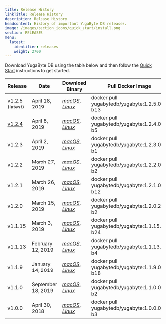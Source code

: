 ```yaml
---
title: Release History
linkTitle: Release History
description: Release History
headcontent: History of important YugaByte DB releases.
image: /images/section_icons/quick_start/install.png
section: RELEASES
menu:
  latest:
    identifier: releases
    weight: 2700
---
```


Download YugaByte DB using the table below and then follow the [Quick Start](../quick-start/) instructions to get started.

Release | Date | Download Binary | Pull Docker Image
--------|------|-------------------------------|-----------------
v1.2.5 (latest) | April 18, 2019 | [<i class="fab fa-apple"> macOS</i>](https://downloads.yugabyte.com/yugabyte-ce-1.2.5.0-darwin.tar.gz), [<i class="fab fa-linux"> Linux</i>](https://downloads.yugabyte.com/yugabyte-ce-1.2.5.0-linux.tar.gz) | docker pull yugabytedb/yugabyte:1.2.5.0-b13
[v1.2.4](./v1.2.4) | April 8, 2019 | [<i class="fab fa-apple"> macOS</i>](https://downloads.yugabyte.com/yugabyte-ce-1.2.4.0-darwin.tar.gz), [<i class="fab fa-linux"> Linux</i>](https://downloads.yugabyte.com/yugabyte-ce-1.2.4.0-linux.tar.gz) | docker pull yugabytedb/yugabyte:1.2.4.0-b5
v1.2.3 | April 2, 2019 | [<i class="fab fa-apple"> macOS</i>](https://downloads.yugabyte.com/yugabyte-ce-1.2.3.0-darwin.tar.gz), [<i class="fab fa-linux"> Linux</i>](https://downloads.yugabyte.com/yugabyte-ce-1.2.3.0-linux.tar.gz) | docker pull yugabytedb/yugabyte:1.2.3.0-b1
v1.2.2 | March 27, 2019 | [<i class="fab fa-apple"> macOS</i>](https://downloads.yugabyte.com/yugabyte-ce-1.2.2.0-darwin.tar.gz), [<i class="fab fa-linux"> Linux</i>](https://downloads.yugabyte.com/yugabyte-ce-1.2.2.0-linux.tar.gz) | docker pull yugabytedb/yugabyte:1.2.2.0-b2
v1.2.1 | March 26, 2019 | [<i class="fab fa-apple"> macOS</i>](https://downloads.yugabyte.com/yugabyte-ce-1.2.1.0-darwin.tar.gz), [<i class="fab fa-linux"> Linux</i>](https://downloads.yugabyte.com/yugabyte-ce-1.2.1.0-linux.tar.gz) | docker pull yugabytedb/yugabyte:1.2.1.0-b12
v1.2.0 | March 15, 2019 | [<i class="fab fa-apple"> macOS</i>](https://downloads.yugabyte.com/yugabyte-ce-1.2.0.2-darwin.tar.gz), [<i class="fab fa-linux"> Linux</i>](https://downloads.yugabyte.com/yugabyte-ce-1.2.0.2-linux.tar.gz) | docker pull yugabytedb/yugabyte:1.2.0.2-b2
v1.1.15 | March 3, 2019 | [<i class="fab fa-apple"> macOS</i>](https://downloads.yugabyte.com/yugabyte-ce-1.1.15.0-darwin.tar.gz), [<i class="fab fa-linux"> Linux</i>](https://downloads.yugabyte.com/yugabyte-ce-1.1.15.0-linux.tar.gz) | docker pull yugabytedb/yugabyte:1.1.15.0-b24
v1.1.13 | February 12, 2019 | [<i class="fab fa-apple"> macOS</i>](https://downloads.yugabyte.com/yugabyte-ce-1.1.13.0-darwin.tar.gz), [<i class="fab fa-linux"> Linux</i>](https://downloads.yugabyte.com/yugabyte-ce-1.1.13.0-linux.tar.gz) | docker pull yugabytedb/yugabyte:1.1.13.0-b4
v1.1.9 | January 14, 2019 | [<i class="fab fa-apple"> macOS</i>](https://downloads.yugabyte.com/yugabyte-ce-1.1.9.0-darwin.tar.gz), [<i class="fab fa-linux"> Linux</i>](https://downloads.yugabyte.com/yugabyte-ce-1.1.9.0-linux.tar.gz) | docker pull yugabytedb/yugabyte:1.1.9.0-b18
v1.1.0 | September 18, 2019 | [<i class="fab fa-apple"> macOS</i>](https://downloads.yugabyte.com/yugabyte-ce-1.1.0.0-darwin.tar.gz), [<i class="fab fa-linux"> Linux</i>](https://downloads.yugabyte.com/yugabyte-ce-1.1.0.0-linux.tar.gz) | docker pull yugabytedb/yugabyte:1.1.0.0-b2
v1.0.0 | April 30, 2018 | [<i class="fab fa-apple"> macOS</i>](https://downloads.yugabyte.com/yugabyte-ce-1.0.0.0-darwin.tar.gz), [<i class="fab fa-linux"> Linux</i>](https://downloads.yugabyte.com/yugabyte-ce-1.0.0.0-linux.tar.gz) | docker pull yugabytedb/yugabyte:1.0.0.0-b3